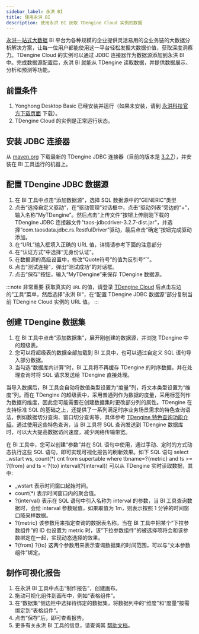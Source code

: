 ```yaml
---
sidebar_label: 永洪 BI
title: 使用永洪 BI
description: 使用永洪 BI 获取 TDengine Cloud 实例的数据
---
```


[永洪一站式大数据](https://www.yonghongtech.com) BI 平台为各种规模的企业提供灵活易用的全业务链的大数据分析解决方案，让每一位用户都能使用这一平台轻松发掘大数据价值，获取深度洞察力。TDengine Cloud 的实例可以通过 JDBC 连接器作为数据源添加到永洪 BI 中。完成数据源配置后，永洪 BI 就能从 TDengine 读取数据，并提供数据展示、分析和预测等功能。

## 前置条件

1. Yonghong Desktop Basic 已经安装并运行（如果未安装，请到 [永洪科技官方下载页面](https://www.yonghongtech.com/cp/desktop/) 下载）。
2. TDengine Cloud 的实例是正常运行状态。

## 安装 JDBC 连接器

从 [maven.org](https://central.sonatype.com/artifact/com.taosdata.jdbc/taos-jdbcdriver/versions1) 下载最新的 TDengine JDBC 连接器（目前的版本是 [3.2.7](https://repo1.maven.org/maven2/com/taosdata/jdbc/taos-jdbcdriver/3.2.7/taos-jdbcdriver-3.2.7-dist.jar)），并安装在 BI 工具运行的机器上。

## 配置 TDengine JDBC 数据源

1. 在 BI 工具中点击“添加数据源”，选择 SQL 数据源中的“GENERIC”类型
2. 点击“选择自定义驱动”，在“驱动管理”对话框中，点击“驱动列表”旁边的“+”，输入名称“MyTDengine”。然后点击“上传文件”按钮上传刚刚下载的 TDengine JDBC 连接器文件"taos-jdbcdriver-3.2.7-dist.jar"，并选择“com.taosdata.jdbc.rs.RestfulDriver”驱动，最后点击“确定”按钮完成驱动添加。
3. 在“URL”输入框填入正确的 URL 值，详情请参考下面的注意部分
4. 在“认证方式”中选择“无身份认证”。
5. 在数据源的高级设置中，修改“Quote符号”的值为反引号“`”。
6. 点击“测试连接”，弹出“测试成功”的对话框。
7. 点击“保存”按钮，输入“MyTDengine”来保存 TDengine 数据源。

:::note 非常重要
获取真实的 `URL` 的值，请登录 [TDengine Cloud](https://cloud.taosdata.com) 后点击左边的”工具“菜单，然后选择”永洪 BI“，在“配置 TDengine JDBC 数据源”部分复制当前 TDengine Cloud 实例的 URL 值。
:::

## 创建 TDengine 数据集

1. 在 BI 工具中点击“添加数据集”，展开刚创建的数据源，并浏览 TDengine 中的超级表。
2. 您可以将超级表的数据全部加载到 BI 工具中，也可以通过自定义 SQL 语句导入部分数据。
3. 当勾选“数据库内计算”时，BI 工具将不再缓存 TDengine 的时序数据，并在处理查询时将 SQL 请求发送给 TDengine 直接处理。

当导入数据后，BI 工具会自动将数值类型设置为“度量”列，将文本类型设置为“维度”列。而在 TDengine 的超级表中，采用普通列作为数据的度量，采用标签列作为数据的维度，因此您可能需要在创建数据集时更改部分列的属性。TDengine 在支持标准 SQL 的基础之上，还提供了一系列满足时序业务场景需求的特色查询语法，例如数据切分查询、窗口切分查询等，具体参考 [TDengine 特色查询功能介绍](https://docs.taosdata.com/taos-sql/distinguished/)。通过使用这些特色查询，当 BI 工具将 SQL 查询发送到 TDengine 数据库时，可以大大提高数据访问速度，减少网络传输带宽。

在 BI 工具中，您可以创建“参数”并在 SQL 语句中使用，通过手动、定时的方式动态执行这些 SQL 语句，即可实现可视化报告的刷新效果。如下 SQL 语句   select _wstart ws, count(*) cnt from supertable where tbname=?\{metric} and ts >= ?\{from} and ts < ?\{to} interval(?\{interval})    可以从 TDengine 实时读取数据，其中:

- \_wstart 表示时间窗口起始时间。
- count(*) 表示时间窗口内的聚合值。
- ?\{interval} 表示在 SQL 语句中引入名称为 interval 的参数，当 BI 工具查询数据时，会给 interval 参数赋值，如果取值为 1m，则表示按照 1 分钟的时间窗口降采样数据。
- ?\{metric} 该参数用来指定查询的数据表名称，当在 BI 工具中把某个“下拉参数组件”的 ID 也设置为 metric 时，该“下拉参数组件”的被选择项将会和该参数绑定在一起，实现动态选择的效果。
- ?\{from} ?\{to} 这两个参数用来表示查询数据集的时间范围，可以与“文本参数组件”绑定。

## 制作可视化报告

1. 在永洪 BI 工具中点击“制作报告”，创建画布。
2. 拖动可视化组件到画布中，例如“表格组件”。
3. 在“数据集”侧边栏中选择待绑定的数据集，将数据列中的“维度”和“度量”按需绑定到“表格组件”。
4. 点击“保存”后，即可查看报告。
5. 更多有关永洪 BI 工具的信息，请查询其 [帮助文档](https://www.yonghongtech.com/help/Z-Suite/10.0/ch/)。

